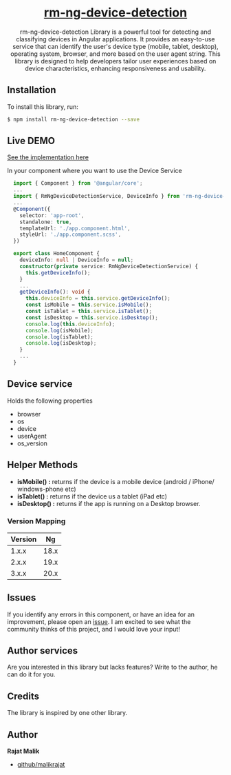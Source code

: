 
<a href="https://github.com/malikrajat/rm-ng-device-detection">
  <h1 align="center">rm-ng-device-detection</h1>
</a>

<p align="center">
rm-ng-device-detection Library is a powerful tool for detecting and classifying devices in Angular applications. It provides an easy-to-use service that can identify the user's device type (mobile, tablet, desktop), operating system, browser, and more based on the user agent string. This library is designed to help developers tailor user experiences based on device characteristics, enhancing responsiveness and usability.
</p>

## Installation

To install this library, run:

```bash
$ npm install rm-ng-device-detection --save
```

## Live DEMO

[See the implementation here](https://stackblitz.com/edit/stackblitz-starters-terqbx)


In your component where you want to use the Device Service

```typescript
  import { Component } from '@angular/core';
  ...
  import { RmNgDeviceDetectionService, DeviceInfo } from 'rm-ng-device-detection';
  ...
  @Component({
    selector: 'app-root',
    standalone: true,
    templateUrl: './app.component.html',
    styleUrl: './app.component.scss',
  })

  export class HomeComponent {
    deviceInfo: null | DeviceInfo = null;
    constructor(private service: RmNgDeviceDetectionService) {
      this.getDeviceInfo();
    }
    ...
    getDeviceInfo(): void {
      this.deviceInfo = this.service.getDeviceInfo();
      const isMobile = this.service.isMobile();
      const isTablet = this.service.isTablet();
      const isDesktop = this.service.isDesktop();
      console.log(this.deviceInfo);
      console.log(isMobile); 
      console.log(isTablet); 
      console.log(isDesktop); 
    }
    ...
  }

```

## Device service

Holds the following properties

- browser
- os
- device
- userAgent
- os_version

## Helper Methods

- **isMobile() :** returns if the device is a mobile device (android / iPhone/ windows-phone etc)
- **isTablet() :** returns if the device us a tablet (iPad etc)
- **isDesktop() :** returns if the app is running on a Desktop browser.


<a name="versuion"/>

### Version Mapping

| Version | Ng   |
|---------|------|
| 1.x.x   | 18.x |
| 2.x.x   | 19.x |
| 3.x.x   | 20.x |


<a name="issues"/>

## Issues

If you identify any errors in this component, or have an idea for an improvement, please open
an [issue](https://github.com/malikrajat/rm-ng-device-detection/issues). I am excited to see what the community thinks of this
project, and I would love your input!

<a name="Author Services"/>

## Author services

Are you interested in this library but lacks features? Write to the author, he can do it for you.


## Credits

The library is inspired by one other library.

<a name="author"/>

## Author

**Rajat Malik**

- [github/malikrajat](https://github.com/malikrajat)
